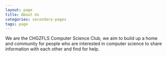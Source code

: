 ```yaml
---
layout: page
title: About Us
categories: secondary-pages
tags: page
---
```


We are the CHGZFLS Computer Science Club, we aim to build up a home and community for people who are interested in computer science to share information with each other and find for help.